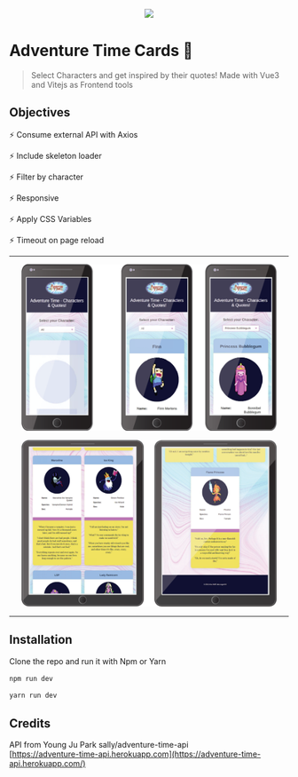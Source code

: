 <p align="center">
  <img src="public/favicon.ico">
</p>

# Adventure Time Cards 	:star2:
>Select Characters and get inspired by their quotes!  Made with Vue3 and Vitejs as Frontend tools
>



## Objectives

:zap: Consume external API with Axios  

:zap: Include skeleton loader  

:zap: Filter by character  

:zap: Responsive  

:zap: Apply CSS Variables  

:zap: Timeout on page reload

***
<p align="center">
  <img src="src/assets/adv_time_mobile.png" width="460" height="300">
</p>
<p align="center">
  <img src="src/assets/adv_time_tablet.png" width="460" height="300">
</p>

***

## Installation

Clone the repo and run it with Npm or Yarn

```javascript
npm run dev
```

```javascript
yarn run dev
```
## Credits

API from Young Ju Park sally/adventure-time-api  
[https://adventure-time-api.herokuapp.com](https://adventure-time-api.herokuapp.com/)
